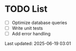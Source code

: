 # TODO List

- [ ] Optimize database queries
- [ ] Write unit tests
- [ ] Add error handling

Last updated: 2025-06-19 03:01
